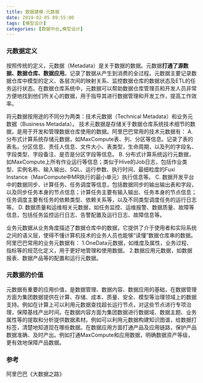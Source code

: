 ```yaml
---
title: 数据建模-元数据
date: 2019-02-05 09:55:00
tags: [模型设计]
categories: [数据中台,模型设计]
---
```

### 元数据定义
按照传统的定义，元数据（Metadata）是关于数据的数据。元数据**打通了源数据、数据仓库、数据应用**。记录了数据从产生到消费的全过程。元数据主要记录数据仓库中模型的定义、各层次间的映射关系、监控数据仓库的数据状态及ETL的任务运行状态。在数据仓库系统中，元数据可以帮助数据仓库管理员和开发人员非常方便地找到他们所关心的数据，用于指导其进行数据管理和开发工作，提高工作效率。

将元数据按用途的不同分为两类：技术元数据（Technical Metadata）和业务元数据（Business Metadata）。
技术元数据是存储关于数据仓库系统技术细节的数据，是用于开发和管理数据仓库使用的数据。阿里巴巴常用的技术元数据有：
A. 分布式计算系统存储元数据，如MaxCompute表、列、分区等信息。记录了表的表名。分区信息、责任人信息、文件大小、表类型，生命周期，以及列的字段名、字段类型、字段备注、是否是分区字段等信息。
B. 分布式计算系统运行元数据，如MaxCompute上所有作业运行等信息；类似于Hive的Job日志，包括作业类型、实例名称、输入输出、SQL、运行参数、执行时间、最细粒度的Fuxi Instance（MaxCompute中MR执行的最小单元）执行信息等。
C. 数据开发平台中的数据同步、计算任务、任务调度等信息，包括数据同步的输出输出表和字段，以及同步任务本身的节点信息；计算任务主要有输入输出、任务本身的节点信息；任务调度主要有任务的依赖类型、依赖关系等，以及不同类型调度任务的运行日志等。
D. 数据质量和运维相关元数据，如任务监控、运维报警、数据质量、故障等信息，包括任务监控运行日志、告警配置及运行日志、故障信息等。
 
业务元数据从业务角度描述了数据仓库中的数据，它提供了介于使用者和实际系统之间的语义层，使得不懂计算机技术的业务人员也能够“读懂”数据仓库串的数据。阿里巴巴常用的业务元数据有：
1.OneData元数据，如维度及属性，业务过程、指标等的规范化定义，用于更好地管理和使用数据。
2.数据应用元数据，如数据报表、数据产品等的配置和运行元数据。

### 元数据的价值
元数据有重要的应用价值，是数据管理、数据内容、数据应用的基础，在数据管理方面为集团数据提供在计算、存储、成本、质量、安全、模型等治理领域上的数据支持。例如在计算上可以利用元数据查找超长运行节点，对这些节点进行专项治理，保障基线产出时间。在数据内容方面为集团数据进行数据域、数据主题、业务属性等的提取和分析提供数据素材。例如可以利用元数据构建知识图谱，给数据打标签，清楚地知道现在哪些数据。在数据应用方面打通产品及应用链路，保护产品数据准确、及时产出。例如打通MaxCompute和应用数据，明确数据资产等级，更有效地保障产品数据。
     
### 参考
阿里巴巴《大数据之路》